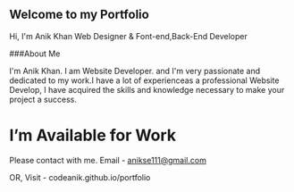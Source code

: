 ## Welcome to my Portfolio

Hi,
I'm Anik Khan
Web Designer & Font-end,Back-End Developer

###About Me

I'm Anik Khan. I am Website Developer. and I'm very passionate and dedicated to my work.I have a lot of experienceas a professional Website Develop, I have acquired the skills and knowledge necessary to make your project a success.

# I’m Available for Work
Please contact with me.
Email - anikse111@gmail.com

OR,
Visit - codeanik.github.io/portfolio
